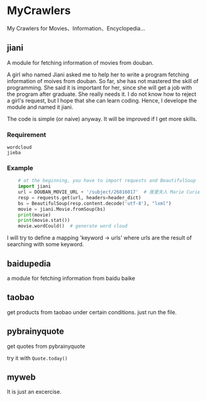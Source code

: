 # MyCrawlers
My Crawlers for Movies、Information、Encyclopedia...


## jiani

A module for fetching information of movies from douban.

A girl who named Jiani asked me to help her to write a program fetching information of moives from douban. So far, she has not mastered the skill of programming. She said it is important for her, since she will get a job with the program after graduate. She really needs it. I do not know how to reject a girl's request, but I hope that she can learn coding. Hence, I develope the module and named it jiani.

The code is simple (or naive) anyway. It will be improved if I get more skills.


### Requirement

    wordcloud
    jieba
    

### Example
```python
    # at the beginning, you have to import requests and BeautifulSoup
    import jiani
    url = DOUBAN_MOVIE_URL + '/subject/26816017'  # 居里夫人 Marie Curie -> url ???
    resp = requests.get(url, headers=header_dict)
    bs = BeautifulSoup(resp.content.decode('utf-8'), "lxml")
    movie = jiani.Movie.fromSoup(bs)
    print(movie)
    print(movie.stat())
    movie.wordCould()  # generate word cloud
```

I will try to define a mapping 'keyword -> urls' where urls are the result of searching with some keyword.

## baidupedia

a module for fetching information from baidu baike


## taobao

get products from taobao under certain conditions.
just run the file.

## pybrainyquote

get quotes from pybrainyquote

try it with `Quote.today()`

## myweb

It is just an excercise.
